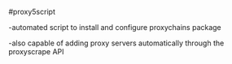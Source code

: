 #proxy5script

-automated script to install and configure proxychains package

-also capable of adding proxy servers automatically through the proxyscrape API

